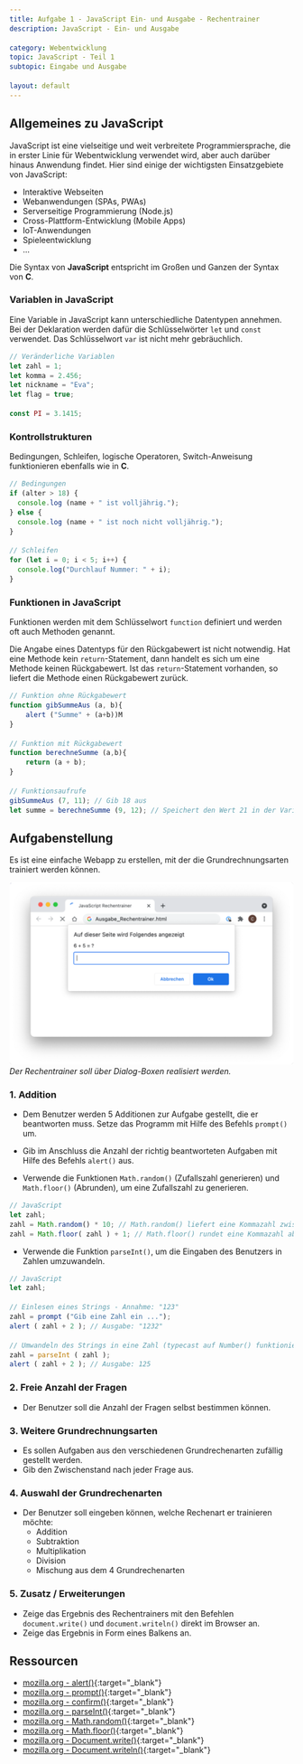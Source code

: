 ```yaml
---
title: Aufgabe 1 - JavaScript Ein- und Ausgabe - Rechentrainer
description: JavaScript - Ein- und Ausgabe

category: Webentwicklung
topic: JavaScript - Teil 1
subtopic: Eingabe und Ausgabe

layout: default
---
```

## Allgemeines zu JavaScript

JavaScript ist eine vielseitige und weit verbreitete Programmiersprache, die in erster Linie für Webentwicklung verwendet wird, aber auch darüber hinaus Anwendung findet. Hier sind einige der wichtigsten Einsatzgebiete von JavaScript:
- Interaktive Webseiten
- Webanwendungen (SPAs, PWAs)
- Serverseitige Programmierung (Node.js)
- Cross-Plattform-Entwicklung (Mobile Apps)
- IoT-Anwendungen
- Spieleentwicklung
- ...

Die Syntax von **JavaScript** entspricht im Großen und Ganzen der Syntax von **C**.

### Variablen in JavaScript
Eine Variable in JavaScript kann unterschiedliche Datentypen annehmen. Bei der Deklaration werden dafür die Schlüsselwörter `let` und `const` verwendet. 
Das Schlüsselwort `var` ist nicht mehr gebräuchlich.

```javascript
// Veränderliche Variablen
let zahl = 1;
let komma = 2.456;
let nickname = "Eva";
let flag = true;

const PI = 3.1415;
```

### Kontrollstrukturen

Bedingungen, Schleifen, logische Operatoren, Switch-Anweisung funktionieren ebenfalls wie in **C**.
```javascript
// Bedingungen
if (alter > 18) {
  console.log (name + " ist volljährig.");
} else {
  console.log (name + " ist noch nicht volljährig.");
}

// Schleifen
for (let i = 0; i < 5; i++) {
  console.log("Durchlauf Nummer: " + i);
}
```

### Funktionen in JavaScript
Funktionen werden mit dem Schlüsselwort `function` definiert und werden oft auch Methoden genannt.

Die Angabe eines Datentyps für den Rückgabewert ist nicht notwendig. 
Hat eine Methode kein `return`-Statement, dann handelt es sich um eine Methode keinen Rückgabewert. 
Ist das `return`-Statement vorhanden, so liefert die Methode einen Rückgabewert zurück.

```javascript
// Funktion ohne Rückgabewert
function gibSummeAus (a, b){
    alert ("Summe" + (a+b))M
}

// Funktion mit Rückgabewert
function berechneSumme (a,b){
    return (a + b);
}

// Funktionsaufrufe
gibSummeAus (7, 11); // Gib 18 aus
let summe = berechneSumme (9, 12); // Speichert den Wert 21 in der Variable summe
```


## Aufgabenstellung
Es ist eine einfache Webapp zu erstellen, mit der die Grundrechnungsarten trainiert werden können.

![Beispielhafte Umsetzung](img/js_rechentrainer.png)
*Der Rechentrainer soll über Dialog-Boxen realisiert werden.*


### 1. Addition

* Dem Benutzer werden 5 Additionen zur Aufgabe gestellt, die er beantworten muss. Setze das Programm mit Hilfe des Befehls `prompt()` um.

* Gib im Anschluss die Anzahl der richtig beantworteten Aufgaben mit Hilfe des Befehls `alert()` aus.

* Verwende die Funktionen `Math.random()` (Zufallszahl generieren) und `Math.floor()` (Abrunden), um eine Zufallszahl zu generieren.

```javascript
// JavaScript
let zahl;
zahl = Math.random() * 10; // Math.random() liefert eine Kommazahl zwischen 0 - 1
zahl = Math.floor( zahl ) + 1; // Math.floor() rundet eine Kommazahl ab
```
* Verwende die Funktion `parseInt()`, um die Eingaben des Benutzers in Zahlen umzuwandeln.

```javascript
// JavaScript
let zahl;

// Einlesen eines Strings - Annahme: "123"
zahl = prompt ("Gib eine Zahl ein ...");
alert ( zahl + 2 ); // Ausgabe: "1232"

// Umwandeln des Strings in eine Zahl (typecast auf Number() funktioniert auch)
zahl = parseInt ( zahl ); 
alert ( zahl + 2 ); // Ausgabe: 125
```

### 2. Freie Anzahl der Fragen
* Der Benutzer soll die Anzahl der Fragen selbst bestimmen können.

### 3. Weitere Grundrechnungsarten
* Es sollen Aufgaben aus den verschiedenen Grundrechenarten zufällig gestellt werden.
* Gib den Zwischenstand nach jeder Frage aus.

### 4. Auswahl der Grundrechenarten
* Der Benutzer soll eingeben können, welche Rechenart er trainieren möchte:
  * Addition
  * Subtraktion
  * Multiplikation
  * Division
  * Mischung aus dem 4 Grundrechenarten

### 5. Zusatz / Erweiterungen
* Zeige das Ergebnis des Rechentrainers mit den Befehlen `document.write()` und `document.writeln()` direkt im Browser an.
* Zeige das Ergebnis in Form eines Balkens an.

## Ressourcen
* [mozilla.org - alert()](https://developer.mozilla.org/en-US/docs/Web/API/Window/alert){:target="_blank"}
* [mozilla.org - prompt()](https://developer.mozilla.org/en-US/docs/Web/API/Window/prompt){:target="_blank"}
* [mozilla.org - confirm()](https://developer.mozilla.org/en-US/docs/Web/API/Window/confirm){:target="_blank"}
* [mozilla.org - parseInt()](https://developer.mozilla.org/en-US/docs/Web/JavaScript/Reference/Global_Objects/parseInt){:target="_blank"}
* [mozilla.org - Math.random()](https://developer.mozilla.org/de/docs/Web/JavaScript/Reference/Global_Objects/Math/random){:target="_blank"}
* [mozilla.org - Math.floor()](https://developer.mozilla.org/de/docs/Web/JavaScript/Reference/Global_Objects/Math/floor){:target="_blank"}
* [mozilla.org - Document.write()](https://developer.mozilla.org/en-US/docs/Web/API/Document/write){:target="_blank"}
* [mozilla.org - Document.writeln()](https://developer.mozilla.org/en-US/docs/Web/API/Document/writeln){:target="_blank"}